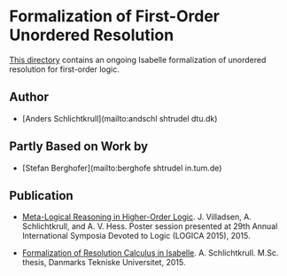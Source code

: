 # Formalization of First-Order Unordered Resolution #

[This directory](https://bitbucket.org/jasmin_blanchette/isafol/src/master/Unordered_Resolution/)
contains an ongoing Isabelle formalization of unordered resolution for
first-order logic.

## Author ##

* [Anders Schlichtkrull](mailto:andschl shtrudel dtu.dk)

## Partly Based on Work by ##

* [Stefan Berghofer](mailto:berghofe shtrudel in.tum.de)

## Publication ##

* [Meta-Logical Reasoning in Higher-Order Logic](http://orbit.dtu.dk/files/118776437/logica_poster.pdf).
  J. Villadsen, A. Schlichtkrull, and A. V. Hess.
  Poster session presented at 29th Annual International Symposia Devoted to
  Logic (LOGICA 2015), 2015.

* [Formalization of Resolution Calculus in Isabelle](http://people.compute.dtu.dk/andschl/Thesis.pdf).
  A. Schlichtkrull.
  M.Sc. thesis, Danmarks Tekniske Universitet, 2015.
